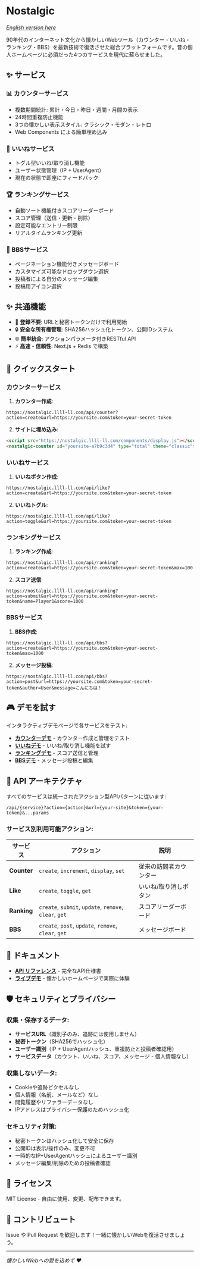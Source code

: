# Nostalgic

*[English version here](README.md)*

90年代のインターネット文化から懐かしいWebツール（カウンター・いいね・ランキング・BBS）を最新技術で復活させた総合プラットフォームです。昔の個人ホームページに必須だった4つのサービスを現代に蘇らせました。

## ✨ サービス

### 📊 カウンターサービス
- 複数期間統計: 累計・今日・昨日・週間・月間の表示
- 24時間重複防止機能
- 3つの懐かしい表示スタイル: クラシック・モダン・レトロ
- Web Components による簡単埋め込み

### 💖 いいねサービス
- トグル型いいね/取り消し機能
- ユーザー状態管理（IP + UserAgent）
- 現在の状態で即座にフィードバック

### 🏆 ランキングサービス  
- 自動ソート機能付きスコアリーダーボード
- スコア管理（送信・更新・削除）
- 設定可能なエントリー制限
- リアルタイムランキング更新

### 💬 BBSサービス
- ページネーション機能付きメッセージボード
- カスタマイズ可能なドロップダウン選択
- 投稿者による自分のメッセージ編集
- 投稿用アイコン選択

## ✨ 共通機能

- 🚫 **登録不要**: URLと秘密トークンだけで利用開始
- 🔒 **安全な所有権管理**: SHA256ハッシュ化トークン、公開IDシステム
- 🌐 **簡単統合**: アクションパラメータ付きRESTful API
- ⚡ **高速・信頼性**: Next.js + Redis で構築

## 🚀 クイックスタート

### カウンターサービス

1. **カウンター作成**:
```
https://nostalgic.llll-ll.com/api/counter?action=create&url=https://yoursite.com&token=your-secret-token
```

2. **サイトに埋め込み**:
```html
<script src="https://nostalgic.llll-ll.com/components/display.js"></script>
<nostalgic-counter id="yoursite-a7b9c3d4" type="total" theme="classic"></nostalgic-counter>
```

### いいねサービス

1. **いいねボタン作成**:
```
https://nostalgic.llll-ll.com/api/like?action=create&url=https://yoursite.com&token=your-secret-token
```

2. **いいねトグル**:
```
https://nostalgic.llll-ll.com/api/like?action=toggle&url=https://yoursite.com&token=your-secret-token
```

### ランキングサービス

1. **ランキング作成**:
```
https://nostalgic.llll-ll.com/api/ranking?action=create&url=https://yoursite.com&token=your-secret-token&max=100
```

2. **スコア送信**:
```
https://nostalgic.llll-ll.com/api/ranking?action=submit&url=https://yoursite.com&token=your-secret-token&name=Player1&score=1000
```

### BBSサービス

1. **BBS作成**:
```
https://nostalgic.llll-ll.com/api/bbs?action=create&url=https://yoursite.com&token=your-secret-token&max=1000
```

2. **メッセージ投稿**:
```
https://nostalgic.llll-ll.com/api/bbs?action=post&url=https://yoursite.com&token=your-secret-token&author=User&message=こんにちは！
```

## 🎮 デモを試す

インタラクティブデモページで各サービスをテスト:

- **[カウンターデモ](https://nostalgic.llll-ll.com/counter)** - カウンター作成と管理をテスト
- **[いいねデモ](https://nostalgic.llll-ll.com/like)** - いいね/取り消し機能を試す  
- **[ランキングデモ](https://nostalgic.llll-ll.com/ranking)** - スコア送信と管理
- **[BBSデモ](https://nostalgic.llll-ll.com/bbs)** - メッセージ投稿と編集

## 🔧 API アーキテクチャ

すべてのサービスは統一されたアクション型APIパターンに従います:

```
/api/{service}?action={action}&url={your-site}&token={your-token}&...params
```

### サービス別利用可能アクション:

| サービス | アクション | 説明 |
|---------|---------|-------------|
| **Counter** | `create`, `increment`, `display`, `set` | 従来の訪問者カウンター |
| **Like** | `create`, `toggle`, `get` | いいね/取り消しボタン |
| **Ranking** | `create`, `submit`, `update`, `remove`, `clear`, `get` | スコアリーダーボード |
| **BBS** | `create`, `post`, `update`, `remove`, `clear`, `get` | メッセージボード |

## 📖 ドキュメント

- **[API リファレンス](docs/API_ja.md)** - 完全なAPI仕様書
- **[ライブデモ](https://nostalgic.llll-ll.com)** - 懐かしいホームページで実際に体験

## 🛡️ セキュリティとプライバシー

### 収集・保存するデータ:
- **サービスURL**（識別子のみ、追跡には使用しません）
- **秘密トークン**（SHA256でハッシュ化）
- **ユーザー識別**（IP + UserAgentハッシュ、重複防止と投稿者確認用）
- **サービスデータ**（カウント、いいね、スコア、メッセージ - 個人情報なし）

### 収集しないデータ:
- Cookieや追跡ピクセルなし
- 個人情報（名前、メールなど）なし
- 閲覧履歴やリファラーデータなし
- IPアドレスはプライバシー保護のためハッシュ化

### セキュリティ対策:
- 秘密トークンはハッシュ化して安全に保存
- 公開IDは表示/操作のみ、変更不可
- 一時的なIP+UserAgentハッシュによるユーザー識別
- メッセージ編集/削除のための投稿者確認

## 📜 ライセンス

MIT License - 自由に使用、変更、配布できます。

## 🌟 コントリビュート

Issue や Pull Request を歓迎します！一緒に懐かしいWebを復活させましょう。

---

*懐かしいWebへの愛を込めて ❤️*